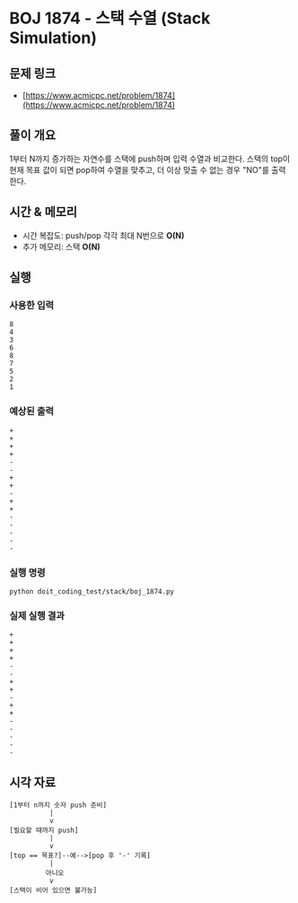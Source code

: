 # BOJ 1874 - 스택 수열 (Stack Simulation)

## 문제 링크
- [https://www.acmicpc.net/problem/1874](https://www.acmicpc.net/problem/1874)

## 풀이 개요
1부터 N까지 증가하는 자연수를 스택에 push하며 입력 수열과 비교한다. 스택의 top이 현재 목표 값이 되면 pop하여 수열을 맞추고, 더 이상 맞출 수 없는 경우 "NO"를 출력한다.

## 시간 & 메모리
- 시간 복잡도: push/pop 각각 최대 N번으로 **O(N)**
- 추가 메모리: 스택 **O(N)**

## 실행
### 사용한 입력
```
8
4
3
6
8
7
5
2
1
```

### 예상된 출력
```
+
+
+
+
-
-
+
+
-
+
+
-
-
-
-
-
```

### 실행 명령
```
python doit_coding_test/stack/boj_1874.py
```

### 실제 실행 결과
```
+
+
+
+
-
-
+
+
-
+
+
-
-
-
-
-
```

## 시각 자료
```text
[1부터 n까지 숫자 push 준비]
          |
          v
[필요할 때까지 push]
          |
          v
[top == 목표?]--예-->[pop 후 '-' 기록]
          |
         아니오
          v
[스택이 비어 있으면 불가능]
```
